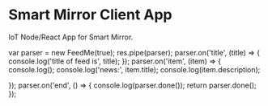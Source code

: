 # Smart Mirror Client App

IoT Node/React App for Smart Mirror.


var parser = new FeedMe(true);
res.pipe(parser);
parser.on('title', (title) => {
  console.log('title of feed is', title);
});
parser.on('item', (item) => {
  console.log();
  console.log('news:', item.title);
  console.log(item.description);

});
parser.on('end', () => {
  console.log(parser.done());
  return parser.done();
});
